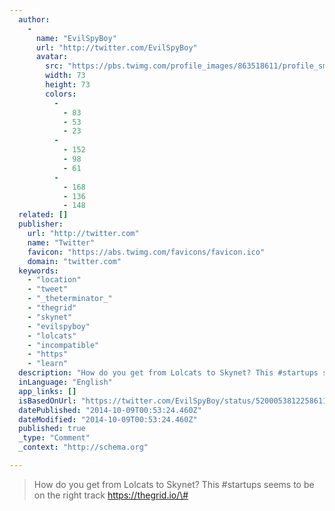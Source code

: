 ```yaml
---
  author: 
    - 
      name: "EvilSpyBoy"
      url: "http://twitter.com/EvilSpyBoy"
      avatar: 
        src: "https://pbs.twimg.com/profile_images/863518611/profile_small_bigger.jpg"
        width: 73
        height: 73
        colors: 
          - 
            - 83
            - 53
            - 23
          - 
            - 152
            - 98
            - 61
          - 
            - 168
            - 136
            - 148
  related: []
  publisher: 
    url: "http://twitter.com"
    name: "Twitter"
    favicon: "https://abs.twimg.com/favicons/favicon.ico"
    domain: "twitter.com"
  keywords: 
    - "location"
    - "tweet"
    - "_theterminator_"
    - "thegrid"
    - "skynet"
    - "evilspyboy"
    - "lolcats"
    - "incompatible"
    - "https"
    - "learn"
  description: "How do you get from Lolcats to Skynet? This #startups seems to be on the right track https://thegrid.io/#"
  inLanguage: "English"
  app_links: []
  isBasedOnUrl: "https://twitter.com/EvilSpyBoy/status/520005381225861120"
  datePublished: "2014-10-09T00:53:24.460Z"
  dateModified: "2014-10-09T00:53:24.460Z"
  published: true
  _type: "Comment"
  _context: "http://schema.org"

---
```

> How do you get from Lolcats to Skynet? This \#startups seems to be on the right track https://thegrid.io/\#